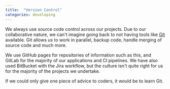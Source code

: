 ```yaml
---
title:  "Version Control"
categories: developing
---
```


We always use source code control across our projects. Due to our collaborative nature, we can't imagine going back to not having tools like [Git](https://git-scm.com/) available. 
Git allows us to work in parallel, backup code, handle merging of source code and much more.

We use GitHub pages for repositories of information such as this, and GitLab for the majority of our applications and CI pipelines. We have also used BitBucket with the Jira workflow, but the culture isn't quite right for us for the majority of the projects we undertake.

If we could only give one piece of advice to coders, it would be to learn Git.